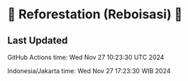 
# 🌳 Reforestation (Reboisasi) 🌲

## Last Updated

GitHub Actions time: Wed Nov 27 10:23:30 UTC 2024

Indonesia/Jakarta time: Wed Nov 27 17:23:30 WIB 2024
